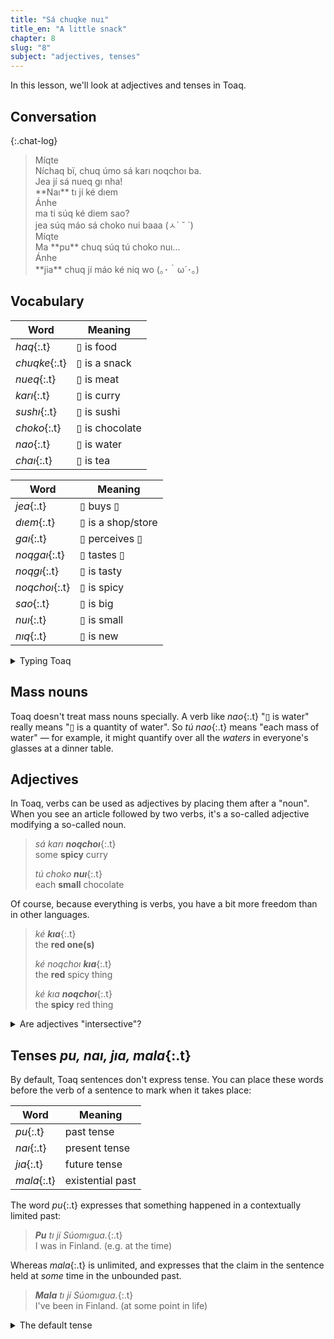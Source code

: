 ```yaml
---
title: "Sá chuqke nuı"
title_en: "A little snack"
chapter: 8
slug: "8"
subject: "adjectives, tenses"
---
```


In this lesson, we'll look at adjectives and tenses in Toaq.

## Conversation

{:.chat-log}
> <div class="send speaker">Míqte
> </div>
> <div class="send bubble" markdown="1" data-audio="8 both 1">Níchaq bï, chuq úmo sá karı noqchoı ba.
> </div>
> <div class="send bubble" markdown="1" data-audio="8 both 2">Jea jí sá nueq gı nha!
> </div>
> <div class="send bubble" markdown="1" data-audio="8 both 3">**Naı** tı jí ké dıem
> </div>
>
> <div class="recv speaker">Ánhe
> </div>
> <div class="recv bubble" markdown="1" data-audio="8 both 4">ma ti súq ké diem sao?
> </div>
> <div class="recv bubble" markdown="1" data-audio="8 both 5">jea súq máo sá choko nui baaa (ㅅ´ ˘ `)
> </div>
>
> <div class="send speaker">Míqte
> </div>
> <div class="send bubble" markdown="1" data-audio="8 both 6">Ma **pu** chuq súq tú choko nuı...
> </div>
>
> <div class="recv speaker">Ánhe
> </div>
> <div class="recv bubble" markdown="1" data-audio="8 both 7">**jia** chuq jí máo ké niq wo (｡･｀ω´･｡)
> </div>

## Vocabulary

<div class="side-by-side" markdown="1">

| Word | Meaning |
| --- | --- |
| _haq_{:.t} | ▯ is food |
| _chuqke_{:.t} | ▯ is a snack |
| _nueq_{:.t} | ▯ is meat |
| _karı_{:.t} | ▯ is curry |
| _sushı_{:.t} | ▯ is sushi |
| _choko_{:.t} | ▯ is chocolate |
| _nao_{:.t} | ▯ is water |
| _chaı_{:.t} | ▯ is tea |

| Word | Meaning |
| --- | --- |
| _jea_{:.t} | ▯ buys ▯ |
| _dıem_{:.t} | ▯ is a shop/store |
| _gaı_{:.t} | ▯ perceives ▯ |
| _noqgaı_{:.t} | ▯ tastes ▯ |
| _noqgı_{:.t} | ▯ is tasty |
| _noqchoı_{:.t} | ▯ is spicy |
| _sao_{:.t} | ▯ is big |
| _nuı_{:.t} | ▯ is small |
| _nıq_{:.t} | ▯ is new |

</div>

<details class="aside culture" markdown="1">
<summary>Typing Toaq</summary>
Toaq typists are sometimes in a hurry, and not all devices make it easy to write Toaq properly. It's common to see the letter _ı_{:.t} written with a dot: _jia_{:.t} instead of _jıa_{:.t}, as in Ánhe's texts above.

The letter _ꝡ_{:.t} can be even trickier to type. You'll often see _v_{:.t}, _w_{:.t}, _y_{:.t}, or _vy_{:.t} used in its place.

Tones might be omitted in a hurry, or spelled with digits --- _níchaq bï_{:.t} can become _nichaq2 bi3_{:.t} or just _nichaq bi_{:.t}. There's an article explaining various [input methods](https://toaq.me/Input_methods) on the Toaq Wiki.
</details>

## Mass nouns

Toaq doesn't treat mass nouns specially. A verb like _nao_{:.t} "▯ is water" really means "▯ is a quantity of water". So _tú nao_{:.t} means "each mass of water" — for example, it might quantify over all the _waters_ in everyone's glasses at a dinner table.

## Adjectives

In Toaq, verbs can be used as adjectives by placing them after a "noun". When you see an article followed by two verbs, it's a so-called adjective modifying a so-called noun.

> _sá karı **noqchoı**_{:.t}<br>
> some **spicy** curry
>
> _tú choko **nuı**_{:.t}<br>
> each **small** chocolate

Of course, because everything is verbs, you have a bit more freedom than in other languages.

> _ké **kıa**_{:.t}<br>
> the **red one(s)**
>
> _ké noqchoı **kıa**_{:.t}<br>
> the **red** spicy thing
>
> _ké kıa **noqchoı**_{:.t}<br>
> the **spicy** red thing

<details class="aside semantics" markdown="1">
<summary>Are adjectives "intersective"?</summary>
It makes sense to point at an elephant and say "this is a small elephant", but it's a bit strange to call it a "small animal", right?

The meaning of _sá elu nuı_{:.t} (a small elephant) might not be as simple as "_x_ is an elephant and _x_ is small." Rather, there's a notion of being "small for an elephant" that this phrase captures. We say that adjectives do the same thing in Toaq.

As such, there is a slight difference between _sá nuı de_{:.t} (a small thing that's pretty compared to the average small thing) and _sá de nuı_{:.t} (a pretty thing that's small compared to the average pretty thing.)

Linguists call adjectives like _small_ **non-intersective**. Other adjectives, like _red_, are **intersective**, meaning that a "red house" really is simply a house which is red.
</details>

## Tenses _pu, naı, jıa, mala_{:.t}

By default, Toaq sentences don't express tense. You can place these words before the verb of a sentence to mark when it takes place:

| Word | Meaning |
| --- | --- |
| _pu_{:.t} | past tense |
| _naı_{:.t} | present tense |
| _jıa_{:.t} | future tense |
| _mala_{:.t} | existential past |

The word _pu_{:.t} expresses that something happened in a contextually limited past:

> _**Pu** tı jí Súomıgua._{:.t}<br>
> I was in Finland. (e.g. at the time)

Whereas _mala_{:.t} is unlimited, and expresses that the claim in the sentence held at _some_ time in the unbounded past.

> _**Mala** tı jí Súomıgua._{:.t}<br>
> I've been in Finland. (at some point in life)

<details class="aside semantics" markdown="1">
<summary>The default tense</summary>

The default tense is a "vague, definite time reference." Wait, how can it be both vague _and_ definite?! Let's look at an example.

> _Chuq jí ké sushı._{:.t}<br>
> (During time _t_,) I eat the sushi.

It's definite, in the sense that we constrain the existence of the eating-event to some time _t_ that we have in mind, but it's also vague, in that we don't say when this time _t_ is.

The default tense has a spoken form, too: _tuom_{:.t}. But it's rarely used — mostly just when doing Toaqology.

The difference between _pu_{:.t} and _mala_{:.t} is that _pu_{:.t} only adds the detail that this vague, definite time _t_ is in the past, whereas _mala_{:.t} introduces an existential quantifier.

> _**Pu** chuq jí ké sushı._{:.t}<br>
> (During time _t_, **which is in the past**,) I eat the sushi.

> _**Mala** chuq jí ké sushı._{:.t}<br>
> **There exists a past time _t_, at which** I eat the sushi.

</details>
